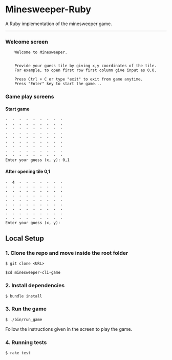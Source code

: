 # Minesweeper-Ruby

A Ruby implementation of the minesweeper game.

***

### Welcome screen

```
    Welcome to Minesweeper.


    Provide your guess tile by giving x,y coordinates of the tile.
    For example, to open first row first column give input as 0,0.

    Press Ctrl + C or type "exit" to exit from game anytime.
    Press "Enter" key to start the game...

```

### Game play screens

#### Start game

```
-  -  -  -  -  -  -  -  -
-  -  -  -  -  -  -  -  -
-  -  -  -  -  -  -  -  -
-  -  -  -  -  -  -  -  -
-  -  -  -  -  -  -  -  -
-  -  -  -  -  -  -  -  -
-  -  -  -  -  -  -  -  -
-  -  -  -  -  -  -  -  -
-  -  -  -  -  -  -  -  -
Enter your guess (x, y): 0,1
```

#### After opening tile 0,1

```
-  4  -  -  -  -  -  -  -
-  -  -  -  -  -  -  -  -
-  -  -  -  -  -  -  -  -
-  -  -  -  -  -  -  -  -
-  -  -  -  -  -  -  -  -
-  -  -  -  -  -  -  -  -
-  -  -  -  -  -  -  -  -
-  -  -  -  -  -  -  -  -
-  -  -  -  -  -  -  -  -
Enter your guess (x, y):
```
## Local Setup

### 1. Clone the repo and move inside the root folder

`$ git clone <URL>`

`$cd minesweeper-cli-game`

### 2. Install dependencies

`$ bundle install`

### 3. Run the game

`$ ./bin/run_game`

Follow the instructions given in the screen to play the game.

### 4. Running tests

`$ rake test`
